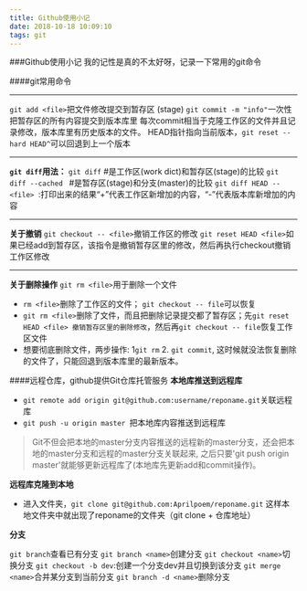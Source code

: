 ```yaml
---
title: Github使用小记
date: 2018-10-18 10:09:10
tags: git
---
```


###Github使用小记
我的记性是真的不太好呀，记录一下常用的git命令

####git常用命令
- - -

`git add <file>`把文件修改提交到暂存区 (stage)
`git commit -m "info"`一次性把暂存区的所有内容提交到版本库里
每次commit相当于克隆工作区的文件并且记录修改，版本库里有历史版本的文件。
HEAD指针指向当前版本，`git reset --hard HEAD^`可以回退到上一个版本
- - -
**`git diff`用法：**
`git diff`    #是工作区(work dict)和暂存区(stage)的比较
`git diff --cached `   #是暂存区(stage)和分支(master)的比较
`git diff HEAD -- <file> `:打印出来的结果“+”代表工作区新增加的内容，“-”代表版本库新增加的内容
- - -

<!--more-->

**关于撤销**
`git checkout -- <file>`撤销工作区的修改
`git reset HEAD <file>`如果已经add到暂存区，该指令是撤销暂存区里的修改，然后再执行checkout撤销工作区修改
- - -
**关于删除操作**
`git rm <file>`用于删除一个文件
- `rm <file>`删除了工作区的文件； `git checkout -- file`可以恢复
- `git rm <file>`删除了文件，而且把删除记录提交都了暂存区；先`git reset HEAD <file> 撤销暂存区里的删除修改`，然后再`git checkout -- file`恢复工作区文件
- 想要彻底删除文件，两步操作: 1`git rm` 2. `git commit`, 这时候就没法恢复删除的文件了，只能回退到版本库里的最新版本。

####远程仓库，github提供Git仓库托管服务
**本地库推送到远程库**

- `git remote add origin git@github.com:username/reponame.git`关联远程库
- `git push -u origin master `把本地库内容推送到远程库
>Git不但会把本地的master分支内容推送的远程新的master分支，还会把本地的master分支和远程的master分支关联起来, 之后只要'git push origin master'就能够更新远程库了(本地库先更新add和commit操作)。

**远程库克隆到本地**
- 进入文件夹，`git clone git@github.com:Aprilpoem/reponame.git`
这样本地文件夹中就出现了reponame的文件夹（git clone + 仓库地址）

**分支**

`git branch`查看已有分支
`git branch <name>`创建分支
`git checkout <name>`切换分支
`git checkout -b dev`:创建一个分支dev并且切换到该分支
`git merge <name>`合并某分支到当前分支
`git branch -d <name>`删除分支
